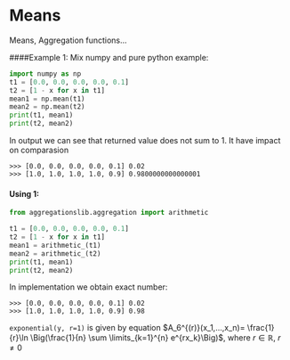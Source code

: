 # Means
Means, Aggregation functions...



####Example 1:
Mix numpy and pure python example:
```python
import numpy as np
t1 = [0.0, 0.0, 0.0, 0.0, 0.1]
t2 = [1 - x for x in t1]
mean1 = np.mean(t1)
mean2 = np.mean(t2)
print(t1, mean1)
print(t2, mean2)
```
In output we can see that returned value does not sum to 1. It have impact on comparasion
```pycon
>>> [0.0, 0.0, 0.0, 0.0, 0.1] 0.02
>>> [1.0, 1.0, 1.0, 1.0, 0.9] 0.9800000000000001
```


#### Using 1:
```python
from aggregationslib.aggregation import arithmetic

t1 = [0.0, 0.0, 0.0, 0.0, 0.1]
t2 = [1 - x for x in t1]
mean1 = arithmetic_(t1)
mean2 = arithmetic_(t2)
print(t1, mean1)
print(t2, mean2)
```
In implementation we obtain exact number:
```pycon
>>> [0.0, 0.0, 0.0, 0.0, 0.1] 0.02
>>> [1.0, 1.0, 1.0, 1.0, 0.9] 0.98
```

`exponential(y, r=1)` is given by equation $A_6^{(r)}(x_1,...,x_n)= \frac{1}{r}\ln
    \Big(\frac{1}{n} \sum \limits_{k=1}^{n} e^{rx_k}\Big)$, where
    $r \in \mathbb{R}$, $r \neq 0$
